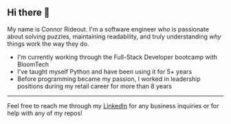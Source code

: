 ## Hi there 👋
My name is Connor Rideout. I'm a software engineer who is passionate about solving puzzles, maintaining readability, and truly understanding _why_ things work the way they do.
- I'm currently working through the Full-Stack Developer bootcamp with BloomTech
- I've taught myself Python and have been using it for 5+ years
- Before programming became my passion, I worked in leadership positions during my retail career for more than 8 years

---

Feel free to reach me through my [LinkedIn](https://www.linkedin.com/in/connor-rideout-36b019240/) for any business inquiries or for help with any of my repos!

<!--
**ConnorRideout/ConnorRideout** is a ✨ _special_ ✨ repository because its `README.md` (this file) appears on your GitHub profile.

Here are some ideas to get you started:

- 🔭 I’m currently working on ...
- 🌱 I’m currently learning ...
- 👯 I’m looking to collaborate on ...
- 🤔 I’m looking for help with ...
- 💬 Ask me about ...
- 📫 How to reach me: ...
- 😄 Pronouns: ...
- ⚡ Fun fact: ...
-->
